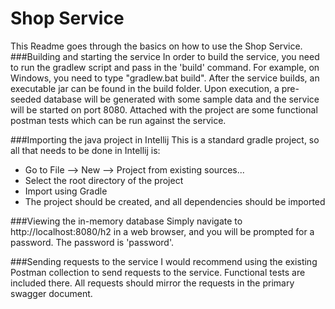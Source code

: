 # Shop Service
This Readme goes through the basics on how to use the Shop Service.
###Building and starting the service
In order to build the service, you need to run the gradlew script and pass in the 'build' command. For example, 
on Windows, you need to type "gradlew.bat build". After the service builds, an executable jar can be found in the build 
folder. Upon execution, a pre-seeded database will be generated with some sample data and the service will be started on
port 8080. Attached with the project are some functional postman tests which can be run against the service. 

###Importing the java project in Intellij
This is a standard gradle project, so all that needs to be done in Intellij is:
- Go to File --> New --> Project from existing sources...
- Select the root directory of the project
- Import using Gradle
- The project should be created, and all dependencies should be imported

###Viewing the in-memory database
Simply navigate to http://localhost:8080/h2 in a web browser, and you will be prompted for a password. The password is 
'password'.

###Sending requests to the service
I would recommend using the existing Postman collection to send requests to the service. Functional tests are included there.
All requests should mirror the requests in the primary swagger document.
